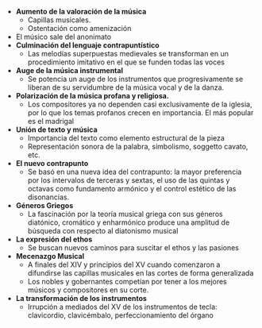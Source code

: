 - **Aumento de la valoración de la música** 
	- Capillas musicales. 
	- Ostentación como amenización
- El músico sale del anonimato
- **Culminación del lenguaje contrapuntístico** 
	- Las melodías superpuestas medievales se transforman en un procedimiento imitativo en el que se funden todas las voces
- **Auge de la música instrumental** 
	- Se potencia un auge de los instrumentos que progresivamente se liberan de su servidumbre de la música vocal y de la danza.
- **Polarización de la música profana y religiosa.** 
	- Los compositores ya no dependen casi exclusivamente de la iglesia, por lo que los temas profanos crecen en importancia. El más popular es el madrigal
- **Unión de texto y música** 
	- Importancia del texto como elemento estructural de la pieza
	- Representación sonora de la palabra, simbolismo, soggetto cavato, etc.
- **El nuevo contrapunto**
	- Se basó en una nueva idea del contrapunto: la mayor preferencia por los intervalos de terceras y sextas, el uso de las quintas y octavas como fundamento armónico y el control estético de las disonancias.
- **Géneros Griegos**
	- La fascinación por la teoría musical griega con sus géneros diatónico, cromático y enharmónico produce una amplitud de búsqueda con respecto al diatonismo musical
- **La expresión del ethos**
	- Se buscan nuevos caminos para suscitar el ethos y las pasiones
- **Mecenazgo Musical**
	- A finales del XIV y principios del XV cuando comenzaron a difundirse las capillas musicales en las cortes de forma generalizada
	- Los nobles y gobernantes competían por tener a los mejores músicos y compositores en su corte.
- **La transformación de los instrumentos**
	- Irrupción a mediados del XV de los instrumentos de tecla: clavicordio, clavicémbalo, perfeccionamiento del órgano